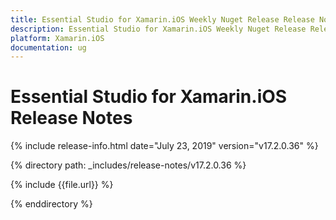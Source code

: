 ```yaml
---
title: Essential Studio for Xamarin.iOS Weekly Nuget Release Release Notes  
description: Essential Studio for Xamarin.iOS Weekly Nuget Release Release Notes  
platform: Xamarin.iOS
documentation: ug
---
```


# Essential Studio for Xamarin.iOS  Release Notes  

{% include release-info.html date="July 23, 2019"  version="v17.2.0.36" %} 


{% directory path: _includes/release-notes/v17.2.0.36 %}

{% include {{file.url}} %}

{% enddirectory %}